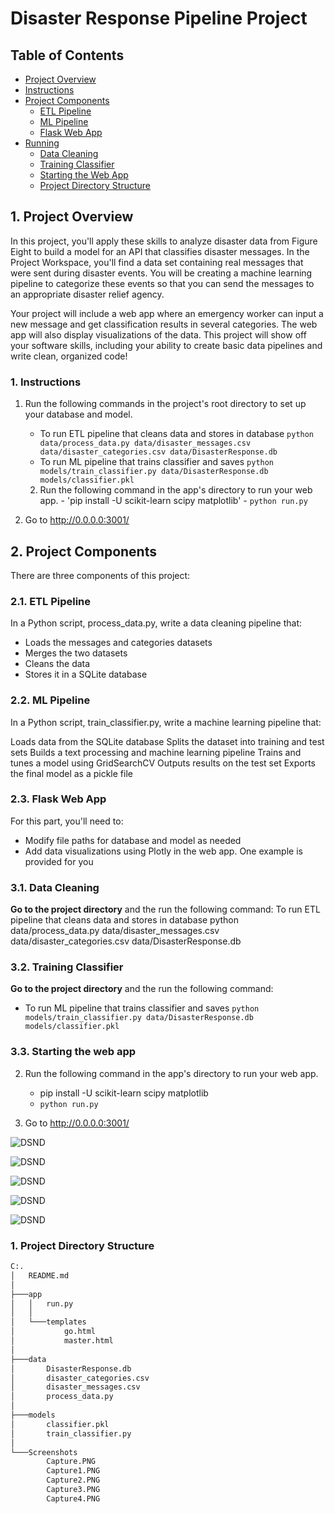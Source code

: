 # Disaster Response Pipeline Project

## Table of Contents

- [Project Overview](#overview)
- [Instructions](#inst)
- [Project Components](#components)
  - [ETL Pipeline](#etl_pipeline)
  - [ML Pipeline](#ml_pipeline)
  - [Flask Web App](#flask)
- [Running](#run)
  - [Data Cleaning](#cleaning)
  - [Training Classifier](#training)
  - [Starting the Web App](#starting)
  - [Project Directory Structure](#Directory)
  

<a id='overview'></a>

## 1. Project Overview

 In this project, you'll apply these skills to analyze disaster data from Figure Eight to build a model for an API that classifies disaster messages.
In the Project Workspace, you'll find a data set containing real messages that were sent during disaster events. You will be creating a machine learning pipeline to categorize these events so that you can send the messages to an appropriate disaster relief agency.

Your project will include a web app where an emergency worker can input a new message and get classification results in several categories. The web app will also display visualizations of the data. This project will show off your software skills, including your ability to create basic data pipelines and write clean, organized code!

<a id='inst'></a>

### 1. Instructions
1. Run the following commands in the project's root directory to set up your database and model.
    
    - To run ETL pipeline that cleans data and stores in database
        `python data/process_data.py data/disaster_messages.csv data/disaster_categories.csv data/DisasterResponse.db`
    - To run ML pipeline that trains classifier and saves
        `python models/train_classifier.py data/DisasterResponse.db models/classifier.pkl`
     2. Run the following command in the app's directory to run your web app.
       - 'pip install -U scikit-learn scipy matplotlib'
       - `python run.py`

3. Go to http://0.0.0.0:3001/   

<a id='components'></a>

## 2. Project Components

There are three components of this project:

<a id='etl_pipeline'></a>

### 2.1. ETL Pipeline
In a Python script, process_data.py, write a data cleaning pipeline that:

- Loads the messages and categories datasets
- Merges the two datasets
- Cleans the data
- Stores it in a SQLite database

<a id='ml_pipeline'></a>

### 2.2. ML Pipeline
In a Python script, train_classifier.py, write a machine learning pipeline that:

Loads data from the SQLite database
Splits the dataset into training and test sets
Builds a text processing and machine learning pipeline
Trains and tunes a model using GridSearchCV
Outputs results on the test set
Exports the final model as a pickle file

<a id='flask'></a>

### 2.3. Flask Web App
For this part, you'll need to:

- Modify file paths for database and model as needed
- Add data visualizations using Plotly in the web app. One example is provided for you

<a id='cleaning'></a>

### 3.1. Data Cleaning

**Go to the project directory** and the run the following command:
To run ETL pipeline that cleans data and stores in database python data/process_data.py data/disaster_messages.csv data/disaster_categories.csv data/DisasterResponse.db

 <a id='training'></a>

### 3.2. Training Classifier
**Go to the project directory** and the run the following command:
- To run ML pipeline that trains classifier and saves
        `python models/train_classifier.py data/DisasterResponse.db models/classifier.pkl`
       
        
<a id='starting'></a>

### 3.3. Starting the web app

2. Run the following command in the app's directory to run your web app.
    - pip install -U scikit-learn scipy matplotlib
    - `python run.py`

3. Go to http://0.0.0.0:3001/

![DSND](./Screenshots/Capture1.PNG)

![DSND](./Screenshots/Capture.PNG)

![DSND](./Screenshots/Capture2.PNG)

![DSND](./Screenshots/Capture3.PNG)

![DSND](./Screenshots/Capture4.PNG)

<a id='Directory'></a>

### 1. Project Directory Structure
```bash
C:.
│   README.md
│
├───app
│   │   run.py
│   │
│   └───templates
│           go.html
│           master.html
│
├───data
│       DisasterResponse.db
│       disaster_categories.csv
│       disaster_messages.csv
│       process_data.py
│
├───models
│       classifier.pkl
│       train_classifier.py
│
└───Screenshots
        Capture.PNG
        Capture1.PNG
        Capture2.PNG
        Capture3.PNG
        Capture4.PNG

